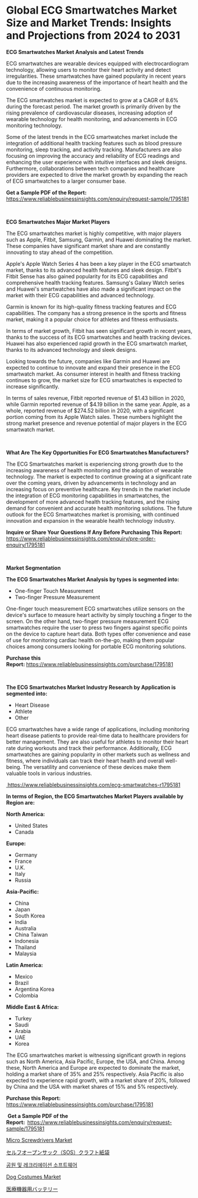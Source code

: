 <p><h1>Global ECG Smartwatches Market Size and Market Trends: Insights and Projections from 2024 to 2031</h1></p><p><strong>ECG Smartwatches Market Analysis and Latest Trends</strong></p>
<p><p>ECG smartwatches are wearable devices equipped with electrocardiogram technology, allowing users to monitor their heart activity and detect irregularities. These smartwatches have gained popularity in recent years due to the increasing awareness of the importance of heart health and the convenience of continuous monitoring.</p><p>The ECG smartwatches market is expected to grow at a CAGR of 8.6% during the forecast period. The market growth is primarily driven by the rising prevalence of cardiovascular diseases, increasing adoption of wearable technology for health monitoring, and advancements in ECG monitoring technology. </p><p>Some of the latest trends in the ECG smartwatches market include the integration of additional health tracking features such as blood pressure monitoring, sleep tracking, and activity tracking. Manufacturers are also focusing on improving the accuracy and reliability of ECG readings and enhancing the user experience with intuitive interfaces and sleek designs. Furthermore, collaborations between tech companies and healthcare providers are expected to drive the market growth by expanding the reach of ECG smartwatches to a larger consumer base.</p></p>
<p><strong>Get a Sample PDF of the Report:&nbsp;</strong> <a href="https://www.reliablebusinessinsights.com/enquiry/request-sample/1795181">https://www.reliablebusinessinsights.com/enquiry/request-sample/1795181</a></p>
<p>&nbsp;</p>
<p><strong>ECG Smartwatches Major Market Players</strong></p>
<p><p>The ECG smartwatches market is highly competitive, with major players such as Apple, Fitbit, Samsung, Garmin, and Huawei dominating the market. These companies have significant market share and are constantly innovating to stay ahead of the competition.</p><p>Apple's Apple Watch Series 4 has been a key player in the ECG smartwatch market, thanks to its advanced health features and sleek design. Fitbit's Fitbit Sense has also gained popularity for its ECG capabilities and comprehensive health tracking features. Samsung's Galaxy Watch series and Huawei's smartwatches have also made a significant impact on the market with their ECG capabilities and advanced technology.</p><p>Garmin is known for its high-quality fitness tracking features and ECG capabilities. The company has a strong presence in the sports and fitness market, making it a popular choice for athletes and fitness enthusiasts.</p><p>In terms of market growth, Fitbit has seen significant growth in recent years, thanks to the success of its ECG smartwatches and health tracking devices. Huawei has also experienced rapid growth in the ECG smartwatch market, thanks to its advanced technology and sleek designs.</p><p>Looking towards the future, companies like Garmin and Huawei are expected to continue to innovate and expand their presence in the ECG smartwatch market. As consumer interest in health and fitness tracking continues to grow, the market size for ECG smartwatches is expected to increase significantly.</p><p>In terms of sales revenue, Fitbit reported revenue of $1.43 billion in 2020, while Garmin reported revenue of $4.19 billion in the same year. Apple, as a whole, reported revenue of $274.52 billion in 2020, with a significant portion coming from its Apple Watch sales. These numbers highlight the strong market presence and revenue potential of major players in the ECG smartwatch market.</p></p>
<p>&nbsp;</p>
<p><strong>What Are The Key Opportunities For ECG Smartwatches Manufacturers?</strong></p>
<p><p>The ECG Smartwatches market is experiencing strong growth due to the increasing awareness of health monitoring and the adoption of wearable technology. The market is expected to continue growing at a significant rate over the coming years, driven by advancements in technology and an increasing focus on preventive healthcare. Key trends in the market include the integration of ECG monitoring capabilities in smartwatches, the development of more advanced health tracking features, and the rising demand for convenient and accurate health monitoring solutions. The future outlook for the ECG Smartwatches market is promising, with continued innovation and expansion in the wearable health technology industry.</p></p>
<p><strong>Inquire or Share Your Questions If Any Before Purchasing This Report:</strong> <a href="https://www.reliablebusinessinsights.com/enquiry/pre-order-enquiry/1795181">https://www.reliablebusinessinsights.com/enquiry/pre-order-enquiry/1795181</a></p>
<p>&nbsp;</p>
<p><strong>Market Segmentation</strong></p>
<p><strong>The ECG Smartwatches Market Analysis by types is segmented into:</strong></p>
<p><ul><li>One-finger Touch Measurement</li><li>Two-finger Pressure Measurement</li></ul></p>
<p><p>One-finger touch measurement ECG smartwatches utilize sensors on the device's surface to measure heart activity by simply touching a finger to the screen. On the other hand, two-finger pressure measurement ECG smartwatches require the user to press two fingers against specific points on the device to capture heart data. Both types offer convenience and ease of use for monitoring cardiac health on-the-go, making them popular choices among consumers looking for portable ECG monitoring solutions.</p></p>
<p><strong>Purchase this Report:&nbsp;</strong><a href="https://www.reliablebusinessinsights.com/purchase/1795181">https://www.reliablebusinessinsights.com/purchase/1795181</a></p>
<p>&nbsp;</p>
<p><strong>The ECG Smartwatches Market Industry Research by Application is segmented into:</strong></p>
<p><ul><li>Heart Disease</li><li>Athlete</li><li>Other</li></ul></p>
<p><p>ECG smartwatches have a wide range of applications, including monitoring heart disease patients to provide real-time data to healthcare providers for better management. They are also useful for athletes to monitor their heart rate during workouts and track their performance. Additionally, ECG smartwatches are gaining popularity in other markets such as wellness and fitness, where individuals can track their heart health and overall well-being. The versatility and convenience of these devices make them valuable tools in various industries.</p></p>
<p><a href="https://www.reliablebusinessinsights.com/ecg-smartwatches-r1795181">&nbsp;https://www.reliablebusinessinsights.com/ecg-smartwatches-r1795181</a></p>
<p><strong>In terms of Region, the ECG Smartwatches Market Players available by Region are:</strong></p>
<p>
    <p> <strong> North America: </strong>
        <ul>
            <li>United States</li>
            <li>Canada</li>
        </ul>
        </p> 
    <p> <strong> Europe: </strong>
        <ul>
            <li>Germany</li>
            <li>France</li>
            <li>U.K.</li>
            <li>Italy</li>
            <li>Russia</li>
        </ul>
        </p> 
    <p> <strong> Asia-Pacific: </strong>
        <ul>
            <li>China</li>
            <li>Japan</li>
            <li>South Korea</li>
            <li>India</li>
            <li>Australia</li>
            <li>China Taiwan</li>
            <li>Indonesia</li>
            <li>Thailand</li>
            <li>Malaysia</li>
        </ul>
        </p> 
    <p> <strong> Latin America: </strong>
        <ul>
            <li>Mexico</li>
            <li>Brazil</li>
            <li>Argentina Korea</li>
            <li>Colombia</li>
        </ul>
        </p> 
    <p> <strong> Middle East & Africa: </strong>
        <ul>
            <li>Turkey</li>
            <li>Saudi</li>
            <li>Arabia</li>
            <li>UAE</li>
            <li>Korea</li>
        </ul>
    </p>
    </p>
<p><p>The ECG smartwatches market is witnessing significant growth in regions such as North America, Asia Pacific, Europe, the USA, and China. Among these, North America and Europe are expected to dominate the market, holding a market share of 35% and 25% respectively. Asia Pacific is also expected to experience rapid growth, with a market share of 20%, followed by China and the USA with market shares of 15% and 5% respectively.</p></p>
<p><strong>Purchase this Report: </strong><a href="https://www.reliablebusinessinsights.com/purchase/1795181">https://www.reliablebusinessinsights.com/purchase/1795181</a></p>
<p>&nbsp;<strong>Get a Sample PDF of the Report:&nbsp;&nbsp;</strong><a href="https://www.reliablebusinessinsights.com/enquiry/request-sample/1795181">https://www.reliablebusinessinsights.com/enquiry/request-sample/1795181</a></p>
<p><strong></strong></p>
<p><p><a href="https://github.com/zolotuy145/Market-Research-Report-List-1/blob/main/micro-screwdrivers-market.md">Micro Screwdrivers Market</a></p><p><a href="https://github.com/KenyonJohns/Market-Research-Report-List-1/blob/main/7130747141725.md">セルフオープンサック（SOS）クラフト紙袋</a></p><p><a href="https://github.com/Edwards13Jessica/Market-Research-Report-List-1/blob/main/4149038149564.md">공원 및 레크리에이션 소프트웨어</a></p><p><a href="https://github.com/nafisalvee228/Market-Research-Report-List-1/blob/main/dog-costumes-market.md">Dog Costumes Market</a></p><p><a href="https://github.com/pepo3k/Market-Research-Report-List-2/blob/main/5381002141726.md">医療機器用バッテリー</a></p></p>